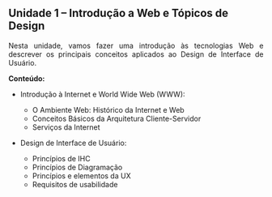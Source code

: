## Unidade 1 – Introdução a Web e Tópicos de Design

<p align="justify">
  Nesta unidade, vamos fazer uma introdução às tecnologias Web e descrever os principais conceitos aplicados ao Design de Interface de Usuário.
</p/>

**Conteúdo:**

- Introdução à Internet e World Wide Web (WWW):

  - O Ambiente Web: Histórico da Internet e Web
  - Conceitos Básicos da Arquitetura Cliente-Servidor
  - Serviços da Internet

- Design de Interface de Usuário:

  - Princípios de IHC
  - Princípios de Diagramação
  - Princípios e elementos da UX
  - Requisitos de usabilidade
